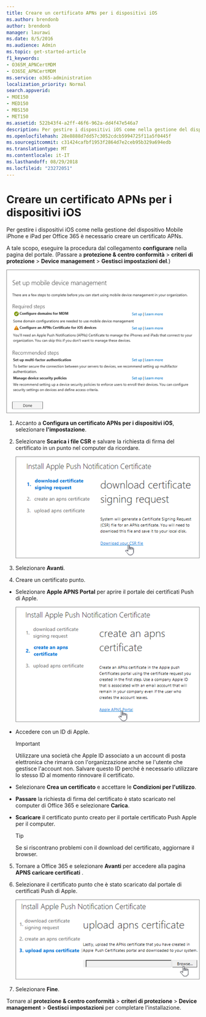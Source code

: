 ```yaml
---
title: Creare un certificato APNs per i dispositivi iOS
ms.author: brendonb
author: brendonb
manager: laurawi
ms.date: 8/5/2016
ms.audience: Admin
ms.topic: get-started-article
f1_keywords:
- O365M_APNCertMDM
- O365E_APNCertMDM
ms.service: o365-administration
localization_priority: Normal
search.appverid:
- MOE150
- MED150
- MBS150
- MET150
ms.assetid: 522b43f4-a2ff-46f6-962a-dd4f47e546a7
description: Per gestire i dispositivi iOS come nella gestione del dispositivo Mobile iPhone e iPad per Office 365, eseguire la procedura seguente per creare un certificato APNs.
ms.openlocfilehash: 28e8888d7dd57c3052cdcb5994725f11a5f0445f
ms.sourcegitcommit: c31424cafbf1953f2864d7e2ceb95b329a694edb
ms.translationtype: MT
ms.contentlocale: it-IT
ms.lasthandoff: 08/29/2018
ms.locfileid: "23272051"
---
```

# <a name="create-an-apns-certificate-for-ios-devices"></a>Creare un certificato APNs per i dispositivi iOS

 Per gestire i dispositivi iOS come nella gestione del dispositivo Mobile iPhone e iPad per Office 365 è necessario creare un certificato APNs. 
  
A tale scopo, eseguire la procedura dal collegamento **configurare** nella pagina del portale. (Passare a **protezione &amp; centro conformità** \> **criteri di protezione** \> **Device management** \> **Gestisci impostazioni del**.)
  
![Configurare la gestione di dispositivi mobili necessari e dei passaggi consigliati](media/d71e3c76-b6b9-4549-ade6-cbfab846d908.png)
  
1. Accanto a **Configura un certificato APNs per i dispositivi iOS**, selezionare **l'impostazione**.
    
2. Selezionare **Scarica i file CSR** e salvare la richiesta di firma del certificato in un punto nel computer da ricordare. 
    
    ![Finestra di dialogo certificato punto di installazione](media/03aa8a24-e95c-4077-9b6b-ef76a86bafd7.png)
  
3. Selezionare **Avanti**.
    
4. Creare un certificato punto.
    
  - Selezionare **Apple APNS Portal** per aprire il portale dei certificati Push di Apple. 
    
    ![Installare finestra di dialogo di notifica punto cert con Apple APNS portale selezionato](media/ce19f53c-f44a-470b-baf3-9278dfda2ba5.png)
  
  - Accedere con un ID di Apple.
    
    > [!IMPORTANT]
    > Utilizzare una società che Apple ID associato a un account di posta elettronica che rimarrà con l'organizzazione anche se l'utente che gestisce l'account non. Salvare questo ID perché è necessario utilizzare lo stesso ID al momento rinnovare il certificato. 
  
  - Selezionare **Crea un certificato** e accettare le **Condizioni per l'utilizzo**.
    
  - **Passare** la richiesta di firma del certificato è stato scaricato nel computer di Office 365 e selezionare **Carica**.
    
  - **Scaricare** il certificato punto creato per il portale certificato Push Apple per il computer. 
    
    > [!TIP]
    > Se si riscontrano problemi con il download del certificato, aggiornare il browser. 
  
5. Tornare a Office 365 e selezionare **Avanti** per accedere alla pagina **APNS caricare certificati** . 
    
6. Selezionare il certificato punto che è stato scaricato dal portale di certificati Push di Apple.
    
    ![Fare clic sul pulsante Sfoglia per selezionare cert APNS scaricati da Apple](media/afe2849d-af23-4c55-9009-d8f25edaf6c0.png)
  
7. Selezionare **Fine**.
    
Tornare al **protezione &amp; centro conformità** \> **criteri di protezione** \> **Device management** \> **Gestisci impostazioni** per completare l'installazione. 
  

